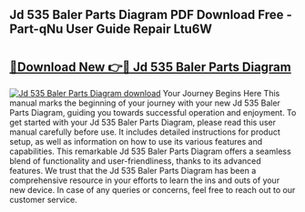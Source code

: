 ## Jd 535 Baler Parts Diagram PDF Download Free - Part-qNu User Guide Repair Ltu6W

# <h2><a href="http://dfqcdu.blite.top/?on=Jd+535+Baler+Parts+Diagram">🔗Download New 👉🔴 Jd 535 Baler Parts Diagram</a></h2>

[![Jd 535 Baler Parts Diagram download](https://i.imgur.com/lujVjoI.png)](http://dfqcdu.blite.top/?on=Jd+535+Baler+Parts+Diagram)
Your Journey Begins Here This manual marks the beginning of your journey with your new Jd 535 Baler Parts Diagram, guiding you towards successful operation and enjoyment. To get started with your Jd 535 Baler Parts Diagram, please read this user manual carefully before use. It includes detailed instructions for product setup, as well as information on how to use its various features and capabilities. This remarkable Jd 535 Baler Parts Diagram offers a seamless blend of functionality and user-friendliness, thanks to its advanced features. We trust that the Jd 535 Baler Parts Diagram has been a comprehensive resource in your efforts to learn the ins and outs of your new device. In case of any queries or concerns, feel free to reach out to our customer service.
